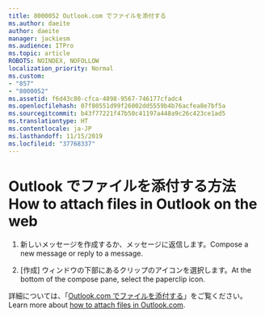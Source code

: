 ```yaml
---
title: 8000052 Outlook.com でファイルを添付する
ms.author: daeite
author: daeite
manager: jackiesm
ms.audience: ITPro
ms.topic: article
ROBOTS: NOINDEX, NOFOLLOW
localization_priority: Normal
ms.custom:
- "857"
- "8000052"
ms.assetid: f6d43c80-cfca-4898-9567-746177cfadc4
ms.openlocfilehash: 07f80551d99f26002dd5559b4b76acfea8e7bf5a
ms.sourcegitcommit: b43f77221f47b50c41197a448a9c26c423ce1ad5
ms.translationtype: HT
ms.contentlocale: ja-JP
ms.lasthandoff: 11/15/2019
ms.locfileid: "37768337"
---
```

# <a name="how-to-attach-files-in-outlook"></a><span data-ttu-id="3229c-102">Outlook でファイルを添付する方法</span><span class="sxs-lookup"><span data-stu-id="3229c-102">How to attach files in Outlook on the web</span></span> 

1. <span data-ttu-id="3229c-103">新しいメッセージを作成するか、メッセージに返信します。</span><span class="sxs-lookup"><span data-stu-id="3229c-103">Compose a new message or reply to a message.</span></span>

2. <span data-ttu-id="3229c-104">[作成] ウィンドウの下部にあるクリップのアイコンを選択します。</span><span class="sxs-lookup"><span data-stu-id="3229c-104">At the bottom of the compose pane, select the paperclip icon.</span></span>

<span data-ttu-id="3229c-105">詳細については、「[Outlook.com でファイルを添付する](https://go.microsoft.com/fwlink/p/?linkid=2001702&amp;clcid=0x409)」をご覧ください。</span><span class="sxs-lookup"><span data-stu-id="3229c-105">Learn more about [how to attach files in Outlook.com](https://go.microsoft.com/fwlink/p/?linkid=2001702&amp;clcid=0x409).</span></span>
  